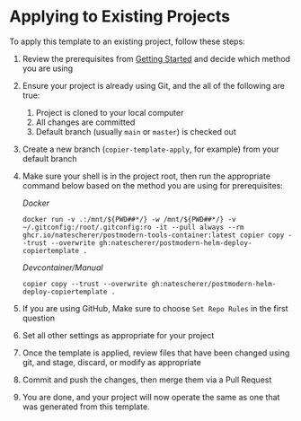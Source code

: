 # Applying to Existing Projects

To apply this template to an existing project, follow these steps:

1. Review the prerequisites from [Getting Started](getting_started.md) and decide which method you are using
1. Ensure your project is already using Git, and the all of the following are true:
   1. Project is cloned to your local computer
   1. All changes are committed
   1. Default branch (usually `main` or `master`) is checked out
1. Create a new branch (`copier-template-apply`, for example) from your default branch
1. Make sure your shell is in the project root, then run the appropriate command below based on the method you are using for prerequisites:

    *Docker*

    ```shell
    docker run -v .:/mnt/${PWD##*/} -w /mnt/${PWD##*/} -v ~/.gitconfig:/root/.gitconfig:ro -it --pull always --rm ghcr.io/natescherer/postmodern-tools-container:latest copier copy --trust --overwrite gh:natescherer/postmodern-helm-deploy-copiertemplate .
    ```

    *Devcontainer/Manual*

    ```shell
    copier copy --trust --overwrite gh:natescherer/postmodern-helm-deploy-copiertemplate .
    ```

1. If you are using GitHub, Make sure to choose `Set Repo Rules` in the first question
1. Set all other settings as appropriate for your project
1. Once the template is applied, review files that have been changed using git, and stage, discard, or modify as appropriate
1. Commit and push the changes, then merge them via a Pull Request
1. You are done, and your project will now operate the same as one that was generated from this template.
